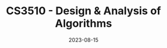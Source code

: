 ---
title: CS3510 - Design & Analysis of Algorithms
summary: ''
date: 2023-08-15
date_start: 2023-08-15
date_end: ''
type: ''
math: false
tags:
  - Teaching Assistant
#image:
#  caption: 'Embed rich media such as videos and LaTeX math'
---